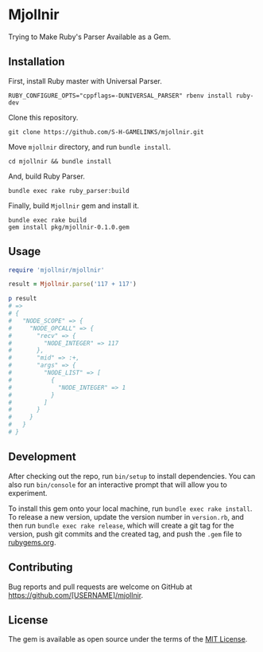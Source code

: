 # Mjollnir

Trying to Make Ruby's Parser Available as a Gem.

## Installation

First, install Ruby master with Universal Parser.

```console
RUBY_CONFIGURE_OPTS="cppflags=-DUNIVERSAL_PARSER" rbenv install ruby-dev
```

Clone this repository.

```console
git clone https://github.com/S-H-GAMELINKS/mjollnir.git
```

Move `mjollnir` directory, and run `bundle install`.

```console
cd mjollnir && bundle install
```

And, build Ruby Parser.

```console
bundle exec rake ruby_parser:build
```

Finally, build `Mjollnir` gem  and install it.

```console
bundle exec rake build
gem install pkg/mjollnir-0.1.0.gem
```

## Usage

```ruby
require 'mjollnir/mjollnir'

result = Mjollnir.parse('117 + 117')

p result
# =>
# {
#   "NODE_SCOPE" => {
#     "NODE_OPCALL" => {
#       "recv" => {
#         "NODE_INTEGER" => 117
#       },
#       "mid" => :+,
#       "args" => {
#         "NODE_LIST" => [
#           {
#             "NODE_INTEGER" => 1
#           }
#         ]
#       }
#     }
#   }
# }
```

## Development

After checking out the repo, run `bin/setup` to install dependencies. You can also run `bin/console` for an interactive prompt that will allow you to experiment.

To install this gem onto your local machine, run `bundle exec rake install`. To release a new version, update the version number in `version.rb`, and then run `bundle exec rake release`, which will create a git tag for the version, push git commits and the created tag, and push the `.gem` file to [rubygems.org](https://rubygems.org).

## Contributing

Bug reports and pull requests are welcome on GitHub at https://github.com/[USERNAME]/mjollnir.

## License

The gem is available as open source under the terms of the [MIT License](https://opensource.org/licenses/MIT).
